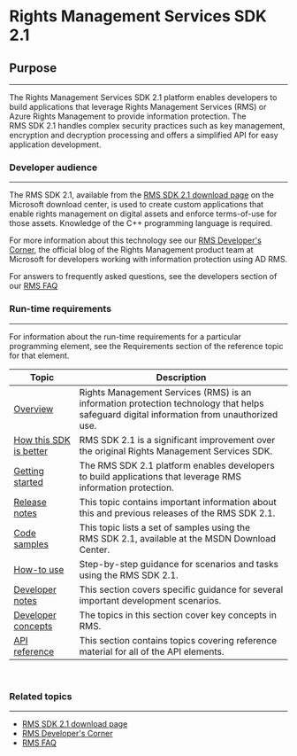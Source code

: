 ﻿
# Rights Management Services SDK 2.1


## Purpose
---------------------------------

The Rights Management Services SDK 2.1 platform enables developers to build applications that leverage Rights Management Services (RMS) or Azure Rights Management to provide information protection. The RMS SDK 2.1 handles complex security practices such as key management, encryption and decryption processing and offers a simplified API for easy application development.

### Developer audience
---------------------------------------------------------------

The RMS SDK 2.1, available from the [RMS SDK 2.1 download page](http://www.microsoft.com/en-us/download/details.aspx?id=38397) on the Microsoft download center, is used to create custom applications that enable rights management on digital assets and enforce terms-of-use for those assets. Knowledge of the C++ programming language is required.

For more information about this technology see our [RMS Developer's Corner](http://blogs.msdn.com/b/rms/archive/2012/05/31/official-release-of-ad-rms-sdk-2-0-and-ad-rms-client-2-0.aspx), the official blog of the Rights Management product team at Microsoft for developers working with information protection using AD RMS.

For answers to frequently asked questions, see the developers section of our [RMS FAQ](http://aka.ms/adrmsfaq )

### Run-time requirements
---------------------

For information about the run-time requirements for a particular programming element, see the Requirements section of the reference topic for that element.

|Topic|Description|
|-----|--------|
|[Overview](ad_rms_overview.md)|Rights Management Services (RMS) is an information protection technology that helps safeguard digital information from unauthorized use.|
|[How this SDK is better](differences_between_ad_rms_and_ad_rms_2_0.md)|RMS SDK 2.1 is a significant improvement over the original Rights Management Services SDK.|
|[Getting started](getting_started_with_ad_rms_2_0.md)|The RMS SDK 2.1 platform enables developers to build applications that leverage RMS information protection.|
|[Release notes](release_notes__rtm_.md)|This topic contains important information about this and previous releases of the RMS SDK 2.1.|
|[Code samples](samples.md)|This topic lists a set of samples using the RMS SDK 2.1, available at the MSDN Download Center.|
|[How-to use](how_to_use_msipc.md)|Step-by-step guidance for scenarios and tasks using the RMS SDK 2.1.|
|[Developer notes](developer_notes.md)|This section covers specific guidance for several important development scenarios.|
|[Developer concepts](ad_rms_concepts-nav.md)|The topics in this section cover key concepts in RMS.|
|[API reference](xref:msipc.msipc_constants)|This section contains topics covering reference material for all of the API elements.|

 

### Related topics
-----------------------------------------------

* [RMS SDK 2.1 download page](http://www.microsoft.com/en-us/download/details.aspx?id=38397)
* [RMS Developer's Corner](http://blogs.msdn.com/b/rms/archive/2012/05/31/official-release-of-ad-rms-sdk-2-0-and-ad-rms-client-2-0.aspx)
* [RMS FAQ](http://aka.ms/adrmsfaq )
 

 

